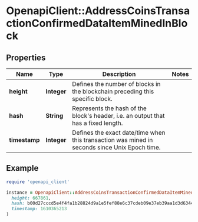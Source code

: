 # OpenapiClient::AddressCoinsTransactionConfirmedDataItemMinedInBlock

## Properties

| Name | Type | Description | Notes |
| ---- | ---- | ----------- | ----- |
| **height** | **Integer** | Defines the number of blocks in the blockchain preceding this specific block. |  |
| **hash** | **String** | Represents the hash of the block&#39;s header, i.e. an output that has a fixed length. |  |
| **timestamp** | **Integer** | Defines the exact date/time when this transaction was mined in seconds since Unix Epoch time. |  |

## Example

```ruby
require 'openapi_client'

instance = OpenapiClient::AddressCoinsTransactionConfirmedDataItemMinedInBlock.new(
  height: 667861,
  hash: b00d27cccd5e4f4fa1b28824d9a1e5fef88e6c37cdeb09e37eb39aa1d3d63448,
  timestamp: 1610365213
)
```

